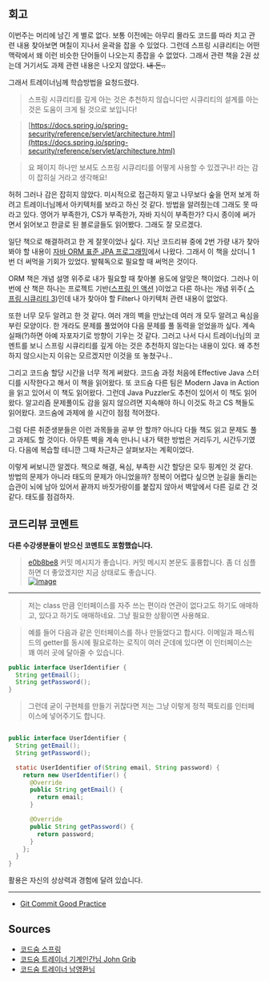 ## 회고

이번주는 머리에 남긴 게 별로 없다. 보통 이전에는 아무리 몰라도 코드를 따라 치고 관련 내용 찾아보면 며칠이 지나서 윤곽을 잡을 수 있었다. 그런데 스프링 시큐리티는 어떤 맥락에서 왜 이런 비슷한 단어들이 나오는지 종잡을 수 없었다. 그래서 관련 책을 2권 샀는데 거기서도 과제 관련 내용은 나오지 않았다. ~~내 돈..~~ 
 
그래서 트레이너님께 학습방법을 요청드렸다.

> 스프링 시큐리티를 깊게 아는 것은 추천하지 않습니다만 시큐리티의 설계를 아는 것은 도움이 크게 될 것으로 보입니다!

> [https://docs.spring.io/spring-security/reference/servlet/architecture.html](https://docs.spring.io/spring-security/reference/servlet/architecture.html)

> 요 페이지 하나만 보셔도 스프링 시큐리티를 어떻게 사용할 수 있겠구나! 라는 감이 잡히실 거라고 생각해요!

허허 그러나 감은 잡히지 않았다. 미시적으로 접근하지 말고 나무보다 숲을 먼저 보게 하려고 트레이너님께서 아키텍처를 보라고 하신 것 같다. 방법을 알려줬는데 그래도 못 따라고 있다. 영어가 부족한가, CS가 부족한가, 자바 지식이 부족한가? 다시 종이에 써가면서 읽어보고 한글로 된 블로글들도 읽어봤다. 그래도 잘 모르겠다. 

일단 책으로 해결하려고 한 게 잘못이었나 싶다. 지난 코드리뷰 중에 2번 가량 내가 찾아 봐야 할 내용이 [자바 ORM 표준 JPA 프로그래밍](http://www.kyobobook.co.kr/product/detailViewKor.laf?mallGb=KOR&ejkGb=KOR&barcode=9788960777330)에서 나왔다. 그래서 이 책을 샀더니 1번 더 써먹을 기회가 있었다. 발췌독으로 필요할 때 써먹은 것이다. 

ORM 책은 개념 설명 위주로 내가 필요할 때 찾아볼 용도에 알맞은 책이었다. 그러나 이번에 산 책은 하나는 프로젝트 기반([스프링 인 액션](http://www.yes24.com/Product/Goods/90180239) )이었고 다른 하나는 개념 위주( [스프링 시큐리티 3](http://www.yes24.com/Product/Goods/4425736))인데 내가 찾아야 할 Filter나 아키텍처 관련 내용이 없었다.

또한 너무 모두 알려고 한 것 같다. 여러 개의 벽을 만났는데 여러 개 모두 알려고 욕심을 부린 모양이다. 한 개라도 문제를 풀었어야 다음 문제를 풀 동력을 얻었을까 싶다. 계속 실패(?)하면 아예 자포자기로 방향이 기우는 것 같다. 그러고 나서 다시 트레이너님의 코멘트를 보니 스프링 시큐리티를 깊게 아는 것은 추천하지 않는다는 내용이 있다. 왜 추천하지 않으시는지 이유는 모르겠지만 이것을 또 놓쳤구나..

그리고 코드숨 할당 시간을 너무 적게 써왔다. 코드숨 과정 처음에 Effective Java 스터디를 시작한다고 해서 이 책을 읽어왔다. 또 코드숨 다른 팀은 Modern Java in Action을 읽고 있어서 이 책도 읽어왔다. 그런데 Java Puzzler도 추천이 있어서 이 책도 읽어왔다. 알고리즘 문제풀이도 감을 잃지 않으려면 지속해야 하니 이것도 하고 CS 책들도 읽어왔다. 코드숨에 과제에 쓸 시간이 점점 적어졌다.

그럼 다른 취준생분들은 이런 과목들을 공부 안 할까? 아니다 다들 책도 읽고 문제도 풀고 과제도 할 것이다. 아무튼 벽을 계속 만나니 내가 택한 방법은 거리두기, 시간두기였다. 다음에 복습할 테니깐 그때 차근차근 살펴보자는 계획이었다.

이렇게 써보니깐 알겠다. 책으로 해결, 욕심, 부족한 시간 할당은 모두 핑계인 것 같다. 방법의 문제가 아니라 태도의 문제가 아니었을까? 정복이 어렵다 싶으면 눈길을 돌리는 습관이 뇌에 남아 있어서 끝까지 바짓가랑이를 붙잡지 않아서 벽앞에서 다른 길로 간 것 같다. 태도를 점검하자.

## 코드리뷰 코멘트

**다른 수강생분들이 받으신 코멘트도 포함했습니다.**

> [e0b8be8](https://github.com/CodeSoom/spring-week7-assignment-1/commit/e0b8be892608605e37887bdb83cb015897f5dae7) 커밋 메시지가 좋습니다. 커밋 메시지 본문도 훌륭합니다. 좀 더 심플하면 더 좋았겠지만 지금 상태로도 좋습니다.  
[![image](https://user-images.githubusercontent.com/1855714/110794380-0a66c500-82b9-11eb-8961-605e8867aebf.png)](https://user-images.githubusercontent.com/1855714/110794380-0a66c500-82b9-11eb-8961-605e8867aebf.png)

---

> 저는 class 만큼 인터페이스를 자주 쓰는 편이라 연관이 없다고도 하기도 애매하고, 있다고 하기도 애매하네요. 그냥 필요한 상황이면 사용해요.

> 예를 들어 다음과 같은 인터페이스를 하나 만들었다고 합시다. 이메일과 패스워드의 getter를 동시에 필요로하는 로직이 여러 군데에 있다면 이 인터페이스는 꽤 여러 곳에 달아줄 수 있습니다.
```java
public interface UserIdentifier {
  String getEmail();
  String getPassword();
}
```

> 그런데 굳이 구현체를 만들기 귀찮다면 저는 그냥 이렇게 정적 팩토리를 인터페이스에 넣어주기도 합니다.

```java

public interface UserIdentifier {
  String getEmail();
  String getPassword();

  static UserIdentifier of(String email, String password) {
    return new UserIdentifier() {
      @Override
      public String getEmail() {
        return email;
      }

      @Override
      public String getPassword() {
        return password;
      }
    };
  }
}
```
활용은 자신의 상상력과 경험에 달려 있습니다.

---
- [Git Commit Good Practice](https://wiki.openstack.org/wiki/GitCommitMessages#Example_1_4)


## Sources    
    
- [코드숨 스프링](https://www.codesoom.com/courses/spring)    
- [코드숨 트레이너 기계인간님 John Grib](https://johngrib.github.io/)    
- [코드숨 트레이너 남영환님](https://github.com/ssisksl77)
